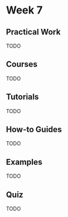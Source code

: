 # Week 7

## Practical Work

TODO

## Courses

TODO

## Tutorials

TODO

## How-to Guides

TODO

## Examples

TODO

## Quiz

TODO
